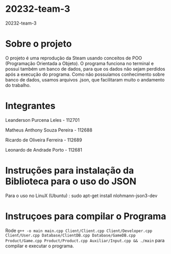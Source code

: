 # 20232-team-3
20232-team-3

# Sobre o projeto

O projeto é uma reprodução da Steam usando conceitos de POO (Programação Orientada a Objeto). O programa funciona no terminal e possui também um banco de dados, para que os dados não sejam perdidos após a execução do programa. Como não possuíamos conhecimento sobre banco de dados, usamos arquivos .json, que facilitaram muito o andamento do trabalho.

# Integrantes

Leanderson Purcena Leles - 112701

Matheus Anthony Souza Pereira - 112688

Ricardo de Oliveira Ferreira - 112689

Leonardo de Andrade Porto - 112681

# Instruções para instalação da Biblioteca para o uso do JSON
Para o uso no LinuX (Ubuntu) : sudo apt-get install nlohmann-json3-dev

# Instruçoes para compilar o Programa

Rode ```g++ -o main main.cpp Client/Client.cpp Client/Developer.cpp Client/User.cpp Database/ClientDB.cpp Database/GameDB.cpp Product/Game.cpp Product/Product.cpp Auxiliar/Input.cpp && ./main``` para compilar e executar o programa.
